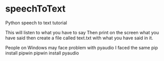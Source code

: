 # speechToText
Python speech to text tutorial

This will listen to what you have to say
Then print on the screen what you have said 
then create a file called text.txt with what you have said in it.

People on Windows may face problem with pyaudio I faced the same
pip install pipwin
pipwin install pyaudio